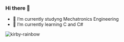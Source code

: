 ### Hi there 👋


- 🔭 I’m currently studyng Mechatronics Engineering 
- 🌱 I’m currently learning C and C#

![kirby-rainbow](https://github.com/Diego-Delgadillo/Diego-Delgadillo/assets/120683746/15c47552-9b6e-48b1-a731-9f30b760c992)
